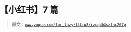 # 【小红书】7 篇

> 原文：[`www.yuque.com/for_lazy/thfiu8/rzpq4h8szfnc267g`](https://www.yuque.com/for_lazy/thfiu8/rzpq4h8szfnc267g)

